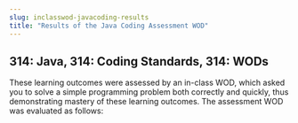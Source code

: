 ```yaml
---
slug: inclasswod-javacoding-results
title: "Results of the Java Coding Assessment WOD"
---
```


314: Java, 314: Coding Standards, 314: WODs
-------------------------------------------

These learning outcomes were assessed by an in-class WOD, which asked you to solve a simple programming problem both correctly and quickly, thus demonstrating mastery of these learning outcomes. The assessment WOD was evaluated as follows: